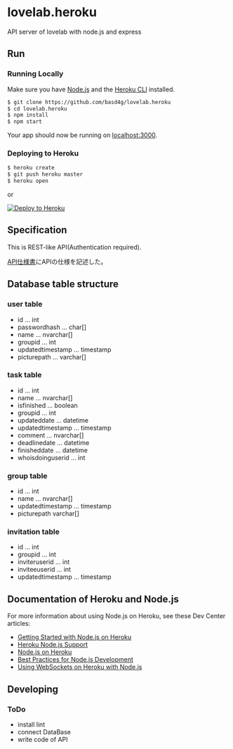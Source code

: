 # lovelab.heroku

API server of lovelab with node.js and express

## Run

### Running Locally

Make sure you have [Node.js](http://nodejs.org/) and the [Heroku CLI](https://cli.heroku.com/) installed.

```sh
$ git clone https://github.com/basd4g/lovelab.heroku
$ cd lovelab.heroku
$ npm install
$ npm start
```

Your app should now be running on [localhost:3000](http://localhost:3000/).

### Deploying to Heroku

```sh
$ heroku create
$ git push heroku master
$ heroku open
```

or

[![Deploy to Heroku](https://www.herokucdn.com/deploy/button.png)](https://heroku.com/deploy)

## Specification

This is REST-like API(Authentication required).

[API仕様書](documents/apiSpec.md)にAPIの仕様を記述した。

## Database table structure

### user table

- id ... int
- passwordhash ... char[]
- name ... nvarchar[]
- groupid ... int
- updatedtimestamp ... timestamp
- picturepath ... varchar[]

### task table

- id ... int
- name ... nvarchar[]
- isfinished ... boolean
- groupid ... int 
- updateddate ... datetime
- updatedtimestamp ... timestamp
- comment ... nvarchar[]
- deadlinedate ... datetime
- finisheddate ... datetime
- whoisdoinguserid ... int

### group table

- id ... int
- name ... nvarchar[]
- updatedtimestamp ... timestamp
- picturepath varchar[]

### invitation table

- id ... int
- groupid ... int 
- inviteruserid ... int
- inviteeuserid ... int
- updatedtimestamp ... timestamp

## Documentation of Heroku and Node.js

For more information about using Node.js on Heroku, see these Dev Center articles:

- [Getting Started with Node.js on Heroku](https://devcenter.heroku.com/articles/getting-started-with-nodejs)
- [Heroku Node.js Support](https://devcenter.heroku.com/articles/nodejs-support)
- [Node.js on Heroku](https://devcenter.heroku.com/categories/nodejs)
- [Best Practices for Node.js Development](https://devcenter.heroku.com/articles/node-best-practices)
- [Using WebSockets on Heroku with Node.js](https://devcenter.heroku.com/articles/node-websockets)

## Developing

### ToDo

- install lint
- connect DataBase
- write code of API
